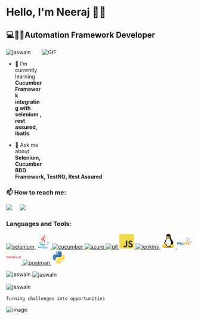 

<!--
### Hi there 👋
**jaswaln/jaswaln** is a ✨ _special_ ✨ repository because its `README.md` (this file) appears on your GitHub profile.

Here are some ideas to get you started:

- 🔭 I’m currently working on ...
- 🌱 I’m currently learning ...
- 👯 I’m looking to collaborate on ...
- 🤔 I’m looking for help with ...
- 💬 Ask me about ...
- 📫 How to reach me: ...
- 😄 Pronouns: ...
- ⚡ Fun fact: ...
<h1 align="center">Hi 👋, I'm neeraj jaswal</h1>
<h3 align="center">A passionate automation framework developer</h3>
-->
<h1>Hello, I'm Neeraj 🙋‍♂️</h1>
<h2>💻👨‍💻Automation Framework Developer</h2>
<img align="right" alt="GIF" src="https://github.com/Gapur/Gapur/blob/master/coding.gif?raw=true" width="408" height="318" />

<p align="left"> <img src="https://komarev.com/ghpvc/?username=jaswaln&label=Profile%20views&color=0e75b6&style=flat" alt="jaswaln" /> </p>

- 🌱 I’m currently learning **Cucumber Framework integrating with selenium , rest assured, ibatis**

- 💬 Ask me about **Selenium, Cucumber BDD Framework, TestNG, Rest Assured**

<h3> 📫 How to reach me:</h3>

<a href="https://www.linkedin.com/in/neerajjaswal/"><img src="https://img.shields.io/badge/linkedin-%230077B5.svg?&style=for-the-badge&logo=linkedin&logoColor=white" /></a>&nbsp;&nbsp;&nbsp;&nbsp;
<a href="mailto:jaswaln72@gmail.com"><img src="https://img.shields.io/badge/gmail-%23D14836.svg?&style=for-the-badge&logo=gmail&logoColor=white" /></a>&nbsp;&nbsp;&nbsp;&nbsp;




<h3 align="left">Languages and Tools:</h3>
<p align="left">
<a href="https://www.selenium.dev" target="_blank"> <img src="https://raw.githubusercontent.com/detain/svg-logos/780f25886640cef088af994181646db2f6b1a3f8/svg/selenium-logo.svg" alt="selenium" width="40" height="40"/> </a>  
<a href="https://www.java.com" target="_blank"> <img src="https://raw.githubusercontent.com/devicons/devicon/master/icons/java/java-original.svg" alt="java" width="40" height="40"/> </a>
 <a href="https://cucumber.io/" target="_blank"> <img src="https://encrypted-tbn0.gstatic.com/images?q=tbn:ANd9GcTA09rH1gosCmcEkeK6JUQ0Yxh13qGTpXSQ6j9JjaqeqvZmU9HKjbu6riw9FSmytcvjK5k&usqp=CAU" alt="cucumber" width="40" height="40"/> </a>
<a href="https://azure.microsoft.com/en-in/" target="_blank"> <img src="https://www.vectorlogo.zone/logos/microsoft_azure/microsoft_azure-icon.svg" alt="azure" width="40" height="40"/> </a> <a href="https://git-scm.com/" target="_blank"> <img src="https://www.vectorlogo.zone/logos/git-scm/git-scm-icon.svg" alt="git" width="40" height="40"/> </a>  <a href="https://developer.mozilla.org/en-US/docs/Web/JavaScript" target="_blank"> <img src="https://raw.githubusercontent.com/devicons/devicon/master/icons/javascript/javascript-original.svg" alt="javascript" width="40" height="40"/> </a> <a href="https://www.jenkins.io" target="_blank"> <img src="https://www.vectorlogo.zone/logos/jenkins/jenkins-icon.svg" alt="jenkins" width="40" height="40"/> </a> <a href="https://www.linux.org/" target="_blank"> <img src="https://raw.githubusercontent.com/devicons/devicon/master/icons/linux/linux-original.svg" alt="linux" width="40" height="40"/> </a> <a href="https://www.mysql.com/" target="_blank"> <img src="https://raw.githubusercontent.com/devicons/devicon/master/icons/mysql/mysql-original-wordmark.svg" alt="mysql" width="40" height="40"/> </a> <a href="https://www.oracle.com/" target="_blank"> <img src="https://raw.githubusercontent.com/devicons/devicon/master/icons/oracle/oracle-original.svg" alt="oracle" width="40" height="40"/> </a> <a href="https://postman.com" target="_blank"> <img src="https://www.vectorlogo.zone/logos/getpostman/getpostman-icon.svg" alt="postman" width="40" height="40"/> </a> <a href="https://www.python.org" target="_blank"> <img src="https://raw.githubusercontent.com/devicons/devicon/master/icons/python/python-original.svg" alt="python" width="40" height="40"/> </a> </p>


<p><img align="left" src="https://github-readme-stats.vercel.app/api/top-langs?username=jaswaln&show_icons=true&locale=en&layout=compact" alt="jaswaln" /></p>

<p>&nbsp;<img align="center" src="https://github-readme-stats.vercel.app/api?username=jaswaln&show_icons=true&locale=en" alt="jaswaln" /></p>

<p><img align="center" src="https://github-readme-streak-stats.herokuapp.com/?user=jaswaln&" alt="jaswaln" /></p>


```
Turning challenges into opportunities
```
![image](https://github.com/soriano-dev/soriano-dev/blob/master/dino.gif)
